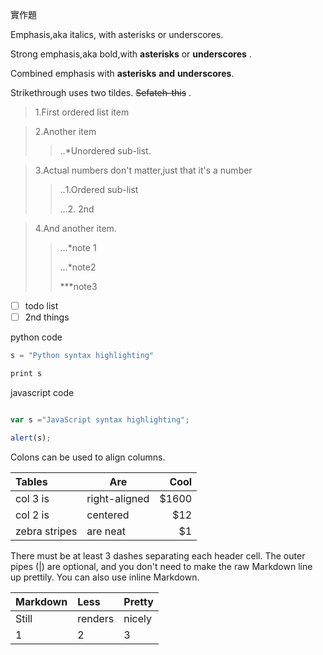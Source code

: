 實作題

Emphasis,aka italics, with asterisks or underscores.

Strong emphasis,aka bold,with **asterisks** or **underscores** .

 Combined emphasis with **asterisks** **and** **underscores**. 
 
 Strikethrough uses two tildes. ~~Sefateh-this~~ .

>1.First ordered list item

>2.Another item
>> ‥*Unordered sub-list.

>3.Actual numbers don't matter,just that it's a number
>
>> ‥1.Ordered sub-list
>> 
>> …2. 2nd

>4.And another item.
>
>>…*note 1
>>
>>…*note2
>> 
>> ***note3  
  

 - [ ] todo list
 - [ ] 2nd things
 
 python code
 
 ```js
 s = "Python syntax highlighting"
 
 print s
 ```
 
 javascript code
 
 ```js 
 
 var s ="JavaScript syntax highlighting";
 
 alert(s);
 ```
 
 Colons can be used to align columns.
 
 |   Tables  |   Are    |   Cool   |
 | :----------- |--------- | ------: |
 | col 3 is  |right-aligned |$1600 |
 |col 2 is   | centered  | $12   |
 | zebra stripes  | are neat | $1|
 
 There must be at least 3 dashes separating each header cell. The outer pipes (|) are optional, and you don't need to make the raw Markdown line up prettily. You can also use inline Markdown.
 
 |Markdown  |  Less | Pretty  |
 | :----------- |:--------- | :------ |
 |Still    |   renders  |  nicely|
 |    1   |    2   |     3|
 
